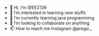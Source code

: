- 👋 Hi, I’m @EE2139
- 👀 I’m interested in learning new stuffs
- 🌱 I’m currently learning java programming
- 💞️ I’m looking to collaborate on anything
- 📫 How to reach me Instagram @_praga_._

<!---
EE2139/EE2139 is a ✨ special ✨ repository because its `README.md` (this file) appears on your GitHub profile.
You can click the Preview link to take a look at your changes.
--->
